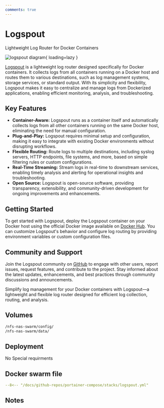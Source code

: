 ```yaml
---
comments: true
---
```


# Logspout

Lightweight Log Router for Docker Containers

![logspout diagram](/assets/diagrams/logspout.png){ loading=lazy }

[Logspout](https://github.com/gliderlabs/logspout) is a lightweight log router designed specifically for Docker containers. It collects logs from all containers running on a Docker host and routes them to various destinations, such as log management systems, storage services, or standard output. With its simplicity and flexibility, Logspout makes it easy to centralize and manage logs from Dockerized applications, enabling efficient monitoring, analysis, and troubleshooting.

## Key Features

- **Container-Aware:** Logspout runs as a container itself and automatically collects logs from all other containers running on the same Docker host, eliminating the need for manual configuration.
- **Plug-and-Play:** Logspout requires minimal setup and configuration, making it easy to integrate with existing Docker environments without disrupting workflows.
- **Flexible Routing:** Route logs to multiple destinations, including syslog servers, HTTP endpoints, file systems, and more, based on simple filtering rules or custom configurations.
- **Real-Time Streaming:** Stream logs in real-time to downstream services, enabling timely analysis and alerting for operational insights and troubleshooting.
- **Open Source:** Logspout is open-source software, providing transparency, extensibility, and community-driven development for ongoing improvements and enhancements.

## Getting Started

To get started with Logspout, deploy the Logspout container on your Docker host using the official Docker image available on [Docker Hub](https://hub.docker.com/r/gliderlabs/logspout). You can customize Logspout's behavior and configure log routing by providing environment variables or custom configuration files.

## Community and Support

Join the Logspout community on [GitHub](https://github.com/gliderlabs/logspout) to engage with other users, report issues, request features, and contribute to the project. Stay informed about the latest updates, enhancements, and best practices through community discussions and announcements.

Simplify log management for your Docker containers with Logspout—a lightweight and flexible log router designed for efficient log collection, routing, and analysis.


## Volumes

```bash
/nfs-nas-swarm/config/
/nfs-nas-swarm/data/
```

## Deployment
No Special requirments

## Docker swarm file
``` yaml linenums="1" 
--8<-- "/docs/github-repos/portainer-compose/stacks/logspout.yml"
```

## Notes

